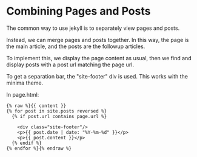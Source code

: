 # Combining Pages and Posts

The common way to use jekyll is to separately view pages and posts.

Instead, we can merge pages and posts together.  In this way, the page is the main article, and the posts are the followup articles.

To implement this, we display the page content as usual, then we find and display posts with a post url matching the page url.

To get a separation bar, the "site-footer" div is used. This works with the minima theme.

In page.html:

```
{% raw %}{{ content }}
{% for post in site.posts reversed %}
  {% if post.url contains page.url %}

    <div class="site-footer"/>
    <p>{{ post.date | date: "%Y-%m-%d" }}</p>
    <p>{{ post.content }}</p>
  {% endif %}
{% endfor %}{% endraw %}
```
